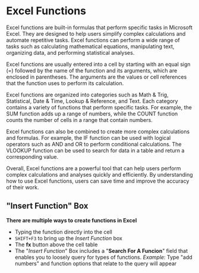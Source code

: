 # Excel Functions

Excel functions are built-in formulas that perform specific tasks in Microsoft Excel. They are designed to help users simplify complex calculations and automate repetitive tasks. Excel functions can perform a wide range of tasks such as calculating mathematical equations, manipulating text, organizing data, and performing statistical analyses.

Excel functions are usually entered into a cell by starting with an equal sign (=) followed by the name of the function and its arguments, which are enclosed in parentheses. The arguments are the values or cell references that the function uses to perform its calculation.

Excel functions are organized into categories such as Math & Trig, Statistical, Date & Time, Lookup & Reference, and Text. Each category contains a variety of functions that perform specific tasks. For example, the SUM function adds up a range of numbers, while the COUNT function counts the number of cells in a range that contain numbers.

Excel functions can also be combined to create more complex calculations and formulas. For example, the IF function can be used with logical operators such as AND and OR to perform conditional calculations. The VLOOKUP function can be used to search for data in a table and return a corresponding value.

Overall, Excel functions are a powerful tool that can help users perform complex calculations and analyses quickly and efficiently. By understanding how to use Excel functions, users can save time and improve the accuracy of their work.

## "Insert Function" Box
__There are multiple ways to create functions in Excel__
* Typing the function directly into the cell
* `SHIFT+F3` to bring up the _Insert Function_ box
* The __fx__  button above the cell table
* The "_Insert Function_" Box includes a "__Search For A Funcion__" field that enables you to loosely query for types of functions.
_Example:_ Type "add numbers" and function options that relate to the query will appear
